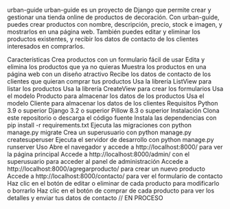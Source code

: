 urban-guide
urban-guide es un proyecto de Django que permite crear y gestionar una tienda online de productos de decoración. Con urban-guide, puedes crear productos con nombre, descripción, precio, stock e imagen, y mostrarlos en una página web. También puedes editar y eliminar los productos existentes, y recibir los datos de contacto de los clientes interesados en comprarlos.

Características
Crea productos con un formulario fácil de usar
Edita y elimina los productos que ya no quieras
Muestra los productos en una página web con un diseño atractivo
Recibe los datos de contacto de los clientes que quieran comprar tus productos
Usa la librería ListView para listar los productos
Usa la librería CreateView para crear los formularios
Usa el modelo Producto para almacenar los datos de los productos
Usa el modelo Cliente para almacenar los datos de los clientes
Requisitos
Python 3.9 o superior
Django 3.2 o superior
Pillow 8.3 o superior
Instalación
Clona este repositorio o descarga el código fuente
Instala las dependencias con pip install -r requirements.txt
Ejecuta las migraciones con python manage.py migrate
Crea un superusuario con python manage.py createsuperuser
Ejecuta el servidor de desarrollo con python manage.py runserver
Uso
Abre el navegador y accede a http://localhost:8000/ para ver la página principal
Accede a http://localhost:8000/admin/ con el superusuario para acceder al panel de administración
Accede a http://localhost:8000/agregarproducto/ para crear un nuevo producto
Accede a http://localhost:8000/contacto/ para ver el formulario de contacto
Haz clic en el botón de editar o eliminar de cada producto para modificarlo o borrarlo
Haz clic en el botón de comprar de cada producto para ver los detalles y enviar tus datos de contacto // EN PROCESO